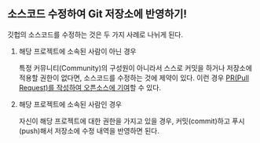 ## 소스코드 수정하여 Git 저장소에 반영하기!

깃헙의 소스코드를 수정하는 것은 두 가지 사례로 나뉘게 된다.

1. 해당 프로젝트에 소속된 사람이 아닌 경우

   특정 커뮤니티(Community)의 구성원이 아니라서 스스로 커밋을 하거나 저장소에 적용할 권한이 없다면, 소스코드를 수정하는 것에 제약이 있다. 이런 경우 <u>PR(Pull Request)를 작성하여 오픈소스에 기여</u>할 수 있다.

2. 해당 프로젝트에 소속된 사람인 경우

    자신이 해당 프로젝트에 대한 권한을 가지고 있을 경우, 커밋(commit)하고 푸시(push)해서 저장소에 수정 내역을 반영하면 된다.
